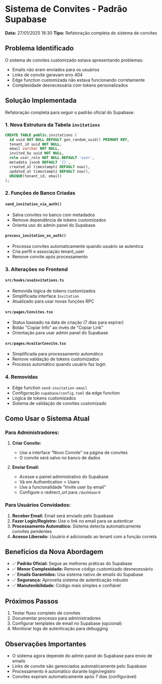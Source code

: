 # Sistema de Convites - Padrão Supabase

**Data:** 27/01/2025 18:30
**Tipo:** Refatoração completa do sistema de convites

## Problema Identificado

O sistema de convites customizado estava apresentando problemas:
- Emails não eram enviados para os usuários
- Links de convite geravam erro 404
- Edge function customizada não estava funcionando corretamente
- Complexidade desnecessária com tokens personalizados

## Solução Implementada

Refatoração completa para seguir o padrão oficial do Supabase:

### 1. Nova Estrutura da Tabela `invitations`

```sql
CREATE TABLE public.invitations (
  id uuid NOT NULL DEFAULT gen_random_uuid() PRIMARY KEY,
  tenant_id uuid NOT NULL,
  email varchar NOT NULL,
  invited_by uuid NOT NULL,
  role user_role NOT NULL DEFAULT 'user',
  metadata jsonb DEFAULT '{}',
  created_at timestamptz DEFAULT now(),
  updated_at timestamptz DEFAULT now(),
  UNIQUE(tenant_id, email)
);
```

### 2. Funções de Banco Criadas

#### `send_invitation_via_auth()`
- Salva convites no banco com metadados
- Remove dependência de tokens customizados
- Orienta uso do admin panel do Supabase

#### `process_invitation_on_auth()`
- Processa convites automaticamente quando usuário se autentica
- Cria perfil e associação tenant_user
- Remove convite após processamento

### 3. Alterações no Frontend

#### `src/hooks/useInvitations.ts`
- Removida lógica de tokens customizados
- Simplificada interface `Invitation`
- Atualizado para usar novas funções RPC

#### `src/pages/Convites.tsx`
- Status baseado na data de criação (7 dias para expirar)
- Botão "Copiar Info" ao invés de "Copiar Link"
- Orientação para usar admin panel do Supabase

#### `src/pages/AceitarConvite.tsx`
- Simplificada para processamento automático
- Remove validação de tokens customizados
- Processo automático quando usuário faz login

### 4. Removidas

- Edge function `send-invitation-email`
- Configuração `supabase/config.toml` da edge function
- Lógica de tokens customizados
- Sistema de validação de convites customizado

## Como Usar o Sistema Atual

### Para Administradores:

1. **Criar Convite:**
   - Use a interface "Novo Convite" na página de convites
   - O convite será salvo no banco de dados

2. **Enviar Email:**
   - Acesse o painel administrativo do Supabase
   - Vá em Authentication > Users
   - Use a funcionalidade "Invite user by email"
   - Configure o redirect_url para `/dashboard`

### Para Usuários Convidados:

1. **Receber Email:** Email será enviado pelo Supabase
2. **Fazer Login/Registro:** Use o link no email para se autenticar
3. **Processamento Automático:** Sistema detecta automaticamente convites pendentes
4. **Acesso Liberado:** Usuário é adicionado ao tenant com a função correta

## Benefícios da Nova Abordagem

- ✅ **Padrão Oficial:** Segue as melhores práticas do Supabase
- ✅ **Menor Complexidade:** Remove código customizado desnecessário
- ✅ **Emails Garantidos:** Usa sistema nativo de emails do Supabase
- ✅ **Segurança:** Aproveita sistema de autenticação robusto
- ✅ **Manutenibilidade:** Código mais simples e confiável

## Próximos Passos

1. Testar fluxo completo de convites
2. Documentar processo para administradores
3. Configurar templates de email no Supabase (opcional)
4. Monitorar logs de autenticação para debugging

## Observações Importantes

- O sistema agora depende do admin panel do Supabase para envio de emails
- Links de convite são gerenciados automaticamente pelo Supabase
- Processamento é automático durante login/registro
- Convites expiram automaticamente após 7 dias (configurável)